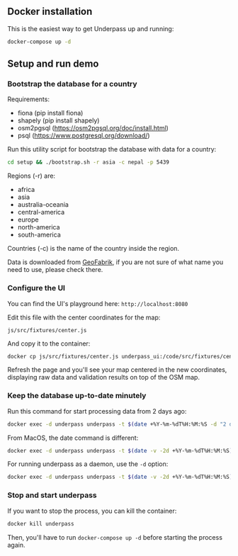 ## Docker installation

This is the easiest way to get Underpass up and running:

```sh
docker-compose up -d
```

## Setup and run demo

### Bootstrap the database for a country

Requirements:

- fiona (pip install fiona)
- shapely (pip install shapely)
- osm2pgsql (https://osm2pgsql.org/doc/install.html)
- psql (https://www.postgresql.org/download/)

Run this utility script for bootstrap the database with data for a country:

```sh
cd setup && ./bootstrap.sh -r asia -c nepal -p 5439
```
Regions (-r) are:

* africa
* asia
* australia-oceania
* central-america
* europe
* north-america
* south-america

Countries (-c) is the name of the country inside the region.

Data is downloaded from [GeoFabrik](https://download.geofabrik.de/), if you are not sure of what name you need to use, please check there.

### Configure the UI

You can find the UI's playground here: `http://localhost:8080`

Edit this file with the center coordinates for the map:

`js/src/fixtures/center.js`

And copy it to the container:

```sh
docker cp js/src/fixtures/center.js underpass_ui:/code/src/fixtures/center.js
```

Refresh the page and you'll see your map centered in the new coordinates,
displaying raw data and validation results on top of the OSM map.

### Keep the database up-to-date minutely

Run this command for start processing data from 2 days ago:

```sh
docker exec -d underpass underpass -t $(date +%Y-%m-%dT%H:%M:%S -d "2 days ago")
```

From MacOS, the date command is different:

```sh
docker exec -d underpass underpass -t $(date -v -2d +%Y-%m-%dT%H:%M:%S)
```

For running underpass as a daemon, use the `-d` option:

```sh
docker exec -d underpass underpass -t $(date -v -2d +%Y-%m-%dT%H:%M:%S)
```

### Stop and start underpass

If you want to stop the process, you can kill the container:

```sh
docker kill underpass
```

Then, you'll have to run `docker-compose up -d` before starting the process again.

